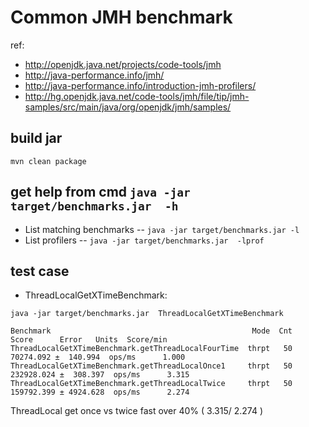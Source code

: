 Common JMH benchmark  
================================================
ref: 
* http://openjdk.java.net/projects/code-tools/jmh
* http://java-performance.info/jmh/
* http://java-performance.info/introduction-jmh-profilers/
* http://hg.openjdk.java.net/code-tools/jmh/file/tip/jmh-samples/src/main/java/org/openjdk/jmh/samples/

## build jar
```
mvn clean package
```

## get help from cmd `java -jar target/benchmarks.jar  -h`
* List matching benchmarks -- `java -jar target/benchmarks.jar -l `
* List profilers -- `java -jar target/benchmarks.jar  -lprof `

## test case
*  ThreadLocalGetXTimeBenchmark:
```
java -jar target/benchmarks.jar  ThreadLocalGetXTimeBenchmark
``` 
```
Benchmark                                             Mode  Cnt       Score      Error   Units  Score/min
ThreadLocalGetXTimeBenchmark.getThreadLocalFourTime  thrpt   50   70274.092 ±  140.994  ops/ms      1.000
ThreadLocalGetXTimeBenchmark.getThreadLocalOnce1     thrpt   50  232928.024 ±  308.397  ops/ms      3.315
ThreadLocalGetXTimeBenchmark.getThreadLocalTwice     thrpt   50  159792.399 ± 4924.628  ops/ms      2.274
```
ThreadLocal get once vs twice fast over 40% ( 3.315/  2.274 )